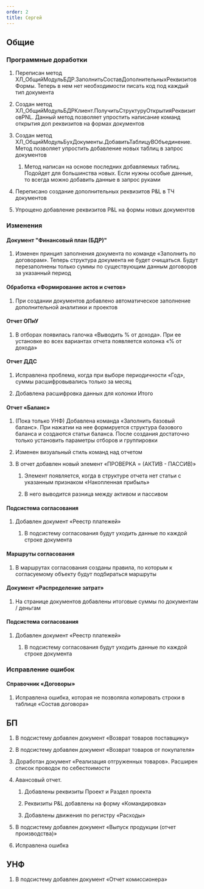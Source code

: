 ```yaml
---
order: 2
title: Сергей
---
```


## Общие

### Программные доработки

1. Переписан метод ХЛ\_ОбщийМодульБДР.ЗаполнитьСоставДополнительныхРеквизитовФормы. Теперь в нем нет необходимости писать код под каждый тип документа

2. Создан метод ХЛ\_ОбщийМодульБДРКлиент.ПолучитьСтруктуруОткрытияРеквизитовPNL. Данный метод позволяет упростить написание команд открытия доп реквизитов на формах документов

3. Создан метод  ХЛ\_ОбщийМодульБухДокументы.ДобавитьТаблицуВОбъединение. Метод позволяет упростить добавление новых таблиц  в запрос документов

   1. Метод написан на основе последних добавляемых таблиц. Подойдет для большинства новых. Если нужны особые данные, то всегда можно добавить данные в запрос руками

4. Переписано создание дополнительных реквизитов P&L в ТЧ документов

5. Упрощено добавление реквизитов P&L на формы новых документов

### Изменения

#### Документ "Финансовый план (БДР)"

1. Изменен принцип заполнения документа по команде «Заполнить по договорам». Теперь структура документа не будет очищаться. Будут перезаполнены только суммы по существующим данным договоров за указанный период

#### Обработка «Формирование актов и счетов»

1. При создании документов добавлено автоматическое заполнение дополнительной аналитики и проектов

#### Отчет ОПиУ

1. В отборах появилась галочка «Выводить % от дохода». При ее установке во всех вариантах отчета появляется колонка «% от дохода»

#### Отчет ДДС

1. Исправлена проблема, когда при выборе периодичности «Год», суммы расшифровывались только за месяц

2. Добавлена расшифровка данных для колонки Итого

#### Отчет «Баланс»

1. (Пока только УНФ) Добавлена команда «Заполнить базовый баланс». При нажатии на нее формируется структура базового баланса и создаются статьи баланса. После создания достаточно только установить параметры отборов и группировки

2. Изменен визуальный стиль команд над отчетом

3. В отчет добавлен новый элемент «ПРОВЕРКА = (АКТИВ - ПАССИВ)»

   1. Элемент появляется, когда в структуре отчета нет статьи с указанным признаком «Накопленная прибыль»

   2. В него выводится разница между активом и пассивом

#### Подсистема согласования

1. Добавлен документ «Реестр платежей»

   1. В подсистему согласования будут уходить данные по каждой строке документа

#### Маршруты согласования

1. В маршрутах согласования созданы правила, по которым к согласуемому объекту будут подбираться маршруты

#### Документ «Распределение затрат»

1. На странице документов добавлены итоговые суммы по документам / деньгам

#### Подсистема согласования

1. Добавлен документ «Реестр платежей»

   1. В подсистему согласования будут уходить данные по каждой строке документа 

### Исправление ошибок

#### Справочник «Договоры»

1. Исправлена ошибка, которая не позволяла копировать строки в таблице «Состав договора»

## БП

1. В подсистему добавлен документ «Возврат товаров поставщику»

2. В подсистему добавлен документ «Возврат товаров от покупателя»

3. Доработан документ «Реализация отгруженных товаров». Расширен список проводок по себестоимости

4. Авансовый отчет.

   1. Добавлены реквизиты Проект и Раздел проекта

   2. Реквизиты P&L добавлены на форму «Командировка»

   3. Добавлены движения по регистру «Расходы»

5. В подсистему добавлен документ «Выпуск продукции (отчет производства)»

6. Исправлена ошибка 

## УНФ

1. В подсистему добавлен документ «Отчет комиссионера»